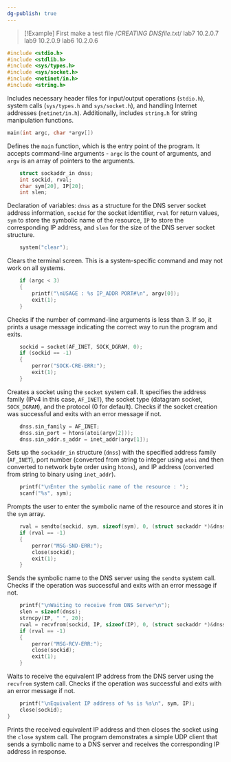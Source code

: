 ```yaml
---
dg-publish: true
---
```

>[!Example]
>First make a test file
>/*CREATING DNSfile.txt*/
lab7 10.2.0.7
lab9 10.2.0.9
lab6 10.2.0.6

```c
#include <stdio.h>
#include <stdlib.h>
#include <sys/types.h>
#include <sys/socket.h>
#include <netinet/in.h>
#include <string.h>
```

Includes necessary header files for input/output operations (`stdio.h`), system calls (`sys/types.h` and `sys/socket.h`), and handling Internet addresses (`netinet/in.h`). Additionally, includes `string.h` for string manipulation functions.

```c
main(int argc, char *argv[])
```

Defines the `main` function, which is the entry point of the program. It accepts command-line arguments - `argc` is the count of arguments, and `argv` is an array of pointers to the arguments.

```c
    struct sockaddr_in dnss;
    int sockid, rval;
    char sym[20], IP[20];
    int slen;
```

Declaration of variables: `dnss` as a structure for the DNS server socket address information, `sockid` for the socket identifier, `rval` for return values, `sym` to store the symbolic name of the resource, `IP` to store the corresponding IP address, and `slen` for the size of the DNS server socket structure.

```c
    system("clear");
```

Clears the terminal screen. This is a system-specific command and may not work on all systems.

```c
    if (argc < 3)
    {
        printf("\nUSAGE : %s IP_ADDR PORT#\n", argv[0]);
        exit(1);
    }
```

Checks if the number of command-line arguments is less than 3. If so, it prints a usage message indicating the correct way to run the program and exits.

```c
    sockid = socket(AF_INET, SOCK_DGRAM, 0);
    if (sockid == -1)
    {
        perror("SOCK-CRE-ERR:");
        exit(1);
    }
```

Creates a socket using the `socket` system call. It specifies the address family (IPv4 in this case, `AF_INET`), the socket type (datagram socket, `SOCK_DGRAM`), and the protocol (0 for default). Checks if the socket creation was successful and exits with an error message if not.

```c
    dnss.sin_family = AF_INET;
    dnss.sin_port = htons(atoi(argv[2]));
    dnss.sin_addr.s_addr = inet_addr(argv[1]);
```

Sets up the `sockaddr_in` structure (`dnss`) with the specified address family (`AF_INET`), port number (converted from string to integer using `atoi` and then converted to network byte order using `htons`), and IP address (converted from string to binary using `inet_addr`).

```c
    printf("\nEnter the symbolic name of the resource : ");
    scanf("%s", sym);
```

Prompts the user to enter the symbolic name of the resource and stores it in the `sym` array.

```c
    rval = sendto(sockid, sym, sizeof(sym), 0, (struct sockaddr *)&dnss, sizeof(dnss));
    if (rval == -1)
    {
        perror("MSG-SND-ERR:");
        close(sockid);
        exit(1);
    }
```

Sends the symbolic name to the DNS server using the `sendto` system call. Checks if the operation was successful and exits with an error message if not.

```c
    printf("\nWaiting to receive from DNS Server\n");
    slen = sizeof(dnss);
    strncpy(IP, " ", 20);
    rval = recvfrom(sockid, IP, sizeof(IP), 0, (struct sockaddr *)&dnss, &slen);
    if (rval == -1)
    {
        perror("MSG-RCV-ERR:");
        close(sockid);
        exit(1);
    }
```

Waits to receive the equivalent IP address from the DNS server using the `recvfrom` system call. Checks if the operation was successful and exits with an error message if not.

```c
    printf("\nEquivalent IP address of %s is %s\n", sym, IP);
    close(sockid);
}
```

Prints the received equivalent IP address and then closes the socket using the `close` system call. The program demonstrates a simple UDP client that sends a symbolic name to a DNS server and receives the corresponding IP address in response.